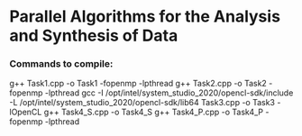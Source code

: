 # Parallel Algorithms for the Analysis and Synthesis of Data

### Commands to compile:
g++ Task1.cpp -o Task1 -fopenmp -lpthread
g++ Task2.cpp -o Task2 -fopenmp -lpthread
gcc -I /opt/intel/system_studio_2020/opencl-sdk/include -L /opt/intel/system_studio_2020/opencl-sdk/lib64 Task3.cpp -o Task3 -lOpenCL
g++ Task4_S.cpp -o Task4_S
g++ Task4_P.cpp -o Task4_P -fopenmp -lpthread